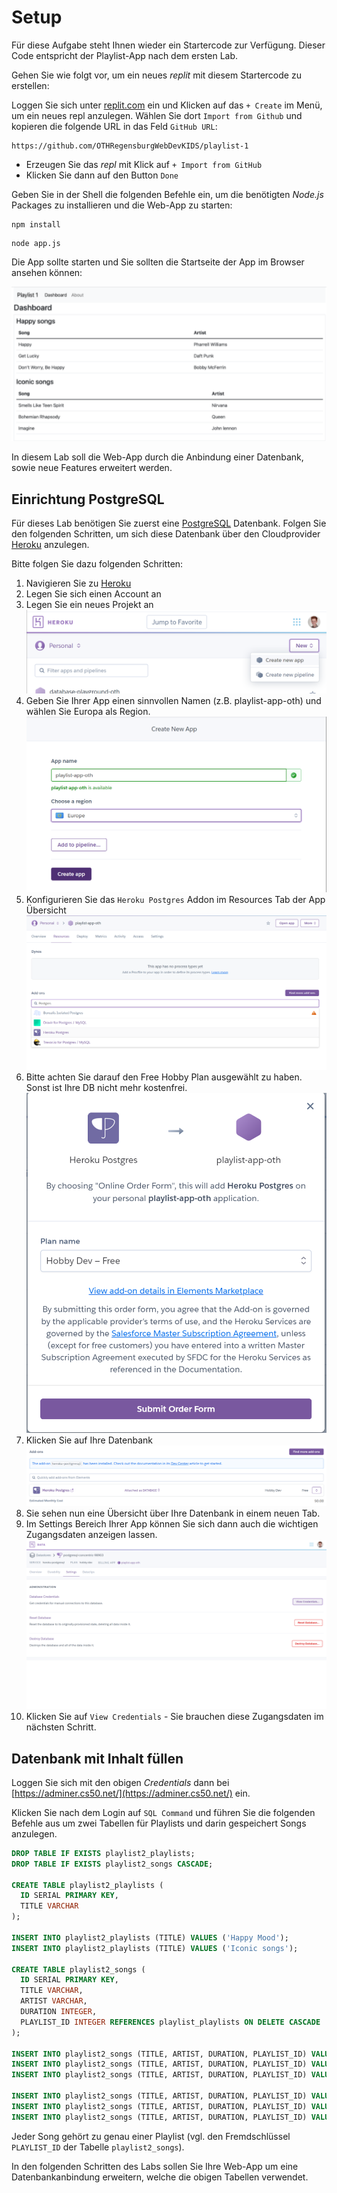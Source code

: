 # Setup

Für diese Aufgabe steht Ihnen wieder ein Startercode zur Verfügung. Dieser Code entspricht der Playlist-App nach dem ersten Lab.

Gehen Sie wie folgt vor, um ein neues *replit* mit diesem Startercode zu erstellen:

Loggen Sie sich unter [replit.com](replit.com) ein und Klicken auf das `+ Create` im Menü, um ein neues repl anzulegen. Wählen Sie dort `Import from Github` und kopieren die folgende URL in das Feld `GitHub URL`:

```
https://github.com/OTHRegensburgWebDevKIDS/playlist-1
```

* Erzeugen Sie das *repl* mit Klick auf `+ Import from GitHub`
* Klicken Sie dann auf den Button `Done`

Geben Sie in der Shell die folgenden Befehle ein, um die benötigten *Node.js* Packages zu installieren und die Web-App zu starten:

```shell
npm install
```

```shell
node app.js
```

Die App sollte starten und Sie sollten die Startseite der App im Browser ansehen können:

![img.png](img/Bestehend.png)

In diesem Lab soll die Web-App durch die Anbindung einer Datenbank, sowie neue Features erweitert werden.

## Einrichtung PostgreSQL

Für dieses Lab benötigen Sie zuerst eine [PostgreSQL](https://www.postgresql.org/)  Datenbank. Folgen Sie den folgenden Schritten, um sich diese Datenbank über den Cloudprovider [Heroku](https://www.heroku.com/) anzulegen.

Bitte folgen Sie dazu folgenden Schritten:

1. Navigieren Sie zu [Heroku](https://www.heroku.com/)
2. Legen Sie sich einen Account an
3. Legen Sie ein neues Projekt an
  ![img_1.png](img/img_1.png)
4. Geben Sie Ihrer App einen sinnvollen Namen (z.B. playlist-app-oth) und wählen Sie Europa als Region.
  ![img_2.png](img/img_2.png)
5. Konfigurieren Sie das `Heroku Postgres` Addon im Resources Tab der App Übersicht
  ![img_3.png](img/img_3.png)
6. Bitte achten Sie darauf den Free Hobby Plan ausgewählt zu haben. Sonst ist Ihre DB nicht mehr kostenfrei.
  ![img_4.png](img/img_4.png)
7. Klicken Sie auf Ihre Datenbank
  ![img_5.png](img/img_5.png)
8. Sie sehen nun eine Übersicht über Ihre Datenbank in einem neuen Tab.
9. Im Settings Bereich Ihrer App können Sie sich dann auch die wichtigen Zugangsdaten anzeigen lassen.
  ![img_6.png](img/img_6.png)
10. Klicken Sie auf `View Credentials` - Sie brauchen diese Zugangsdaten im nächsten Schritt.

## Datenbank mit Inhalt füllen

Loggen Sie sich mit den obigen *Credentials* dann bei [https://adminer.cs50.net/](https://adminer.cs50.net/) ein.

Klicken Sie nach dem Login auf `SQL Command` und führen Sie die folgenden Befehle aus um zwei Tabellen für Playlists und darin gespeichert Songs anzulegen.

```sql
DROP TABLE IF EXISTS playlist2_playlists;
DROP TABLE IF EXISTS playlist2_songs CASCADE;

CREATE TABLE playlist2_playlists (
  ID SERIAL PRIMARY KEY,
  TITLE VARCHAR
);

INSERT INTO playlist2_playlists (TITLE) VALUES ('Happy Mood');
INSERT INTO playlist2_playlists (TITLE) VALUES ('Iconic songs');

CREATE TABLE playlist2_songs (
  ID SERIAL PRIMARY KEY,
  TITLE VARCHAR,
  ARTIST VARCHAR,
  DURATION INTEGER,
  PLAYLIST_ID INTEGER REFERENCES playlist_playlists ON DELETE CASCADE
);

INSERT INTO playlist2_songs (TITLE, ARTIST, DURATION, PLAYLIST_ID) VALUES ('Valerie', 'Amy Winehouse', 90, 1);
INSERT INTO playlist2_songs (TITLE, ARTIST, DURATION, PLAYLIST_ID) VALUES ('22', 'Taylor Swift', 180, 1);
INSERT INTO playlist2_songs (TITLE, ARTIST, DURATION, PLAYLIST_ID) VALUES ('Happy', 'Pharrell Williams', 120, 1);

INSERT INTO playlist2_songs (TITLE, ARTIST, DURATION, PLAYLIST_ID) VALUES ('Smells Like Teen Spirit', 'Nirvana', 180, 2);
INSERT INTO playlist2_songs (TITLE, ARTIST, DURATION, PLAYLIST_ID) VALUES ('Bohemian Rhapsody', 'Queen', 150, 2);
INSERT INTO playlist2_songs (TITLE, ARTIST, DURATION, PLAYLIST_ID) VALUES ('Imagine', 'John Lennon', 210, 2);
```

Jeder Song gehört zu genau einer Playlist (vgl. den Fremdschlüssel `PLAYLIST_ID` der Tabelle `playlist2_songs`).

In den folgenden Schritten des Labs sollen Sie Ihre Web-App um eine Datenbankanbindung erweitern, welche die obigen Tabellen verwendet.

